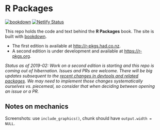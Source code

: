 # R Packages

<!-- badges: start -->
[![bookdown](https://github.com/hadley/r-pkgs/actions/workflows/bookdown.yaml/badge.svg)](https://github.com/hadley/r-pkgs/actions/workflows/bookdown.yaml)
[![Netlify Status](https://api.netlify.com/api/v1/badges/a5dbbee9-7396-4e7f-8ce7-6abd362d9752/deploy-status)](https://app.netlify.com/sites/r-pkgs/deploys)

<!-- badges: end -->

This repo holds the code and text behind the **R Packages** book. The site is built with [bookdown](https://bookdown.org/yihui/bookdown/).

  * The first edition is available at <http://r-pkgs.had.co.nz>.
  * A second edition is under development and available at <https://r-pkgs.org>.

*Status as of 2019-02: Work on a second edition is starting and this repo is coming out of hibernation. Issues and PRs are welcome. There will be big updates subsequent to the [recent changes in devtools and related packages](https://www.tidyverse.org/articles/2018/10/devtools-2-0-0/). We may need to implement those changes systematically ourselves vs. piecemeal, so consider that when deciding between opening an issue or a PR.* 

## Notes on mechanics

Screenshots: use `include_graphics()`, chunk should have `output.width = NULL`.

